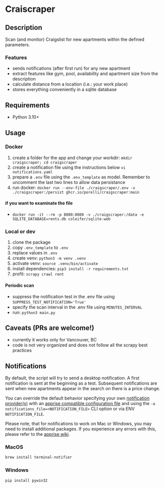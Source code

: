 # Craiscraper

## Description

Scan (and monitor) Craigslist for new apartments within the defined parameters.

### Features
- sends notifications (after first run) for any new apartment
- extract features like gym, pool, availability and apartment size from the description
- calculate distance from a location (i.e.: your work place)
- stores everything conveniently in a sqlite database

## Requirements
- Python 3.10+

## Usage

### Docker
1. create a folder for the app and change your workdir: ```mkdir craigscraper; cd craigscraper```
1. create a notification file using the instructions below ```vi notifications.yaml```
1. prepare a ```.env``` file using the ```.env_template``` as model. Remember to uncomment the last two lines to allow data persistance
1. run docker: ```docker run --env-file ./craigscraper/.env -v ./craigscraper:/persist ghcr.io/porelli/craigscraper:main```

#### if you want to examinate the file
- ```docker run -it --rm -p 8080:8080 -v ./craigscraper:/data -e SQLITE_DATABASE=rents.db coleifer/sqlite-web```

### Local or dev
1. clone the package
1. copy ```.env_template``` to ```.env```
1. replace values in ```.env```
1. create venv: ```python3 -m venv .venv```
1. activate venv: ```source .venv/bin/activate```
1. install dependencies: ```pip3 install -r requirements.txt```
1. profit: ```scrapy crawl rent```

#### Periodic scan
- suppress the notification test in the .env file using ```SUPPRESS_TEST_NOTIFICATION='True'```
- specify the scan interval in the .env file using ```MINUTES_INTERVAL```
- run: ```python3 main.py```

## Caveats (PRs are welcome!)
- currently it works only for Vancouver, BC
- code is not very organized and does not follow all the scrapy best practices

## Notifications

By default, the script will try to send a desktop notification. A first notification is sent at the beginning as a test. Subsequent notifications are sent when new apartments appear in the search on there is a price change.

You can override the default behavior specifying your own [notification provider(s)](https://github.com/caronc/apprise/wiki) with an [apprise compatible configuration file](https://github.com/caronc/apprise/wiki/config) and using the ```-a notifications_file=<NOTIFICATION_FILE>``` CLI option or via ENV ```NOTIFICATION_FILE```.

Please note, that for notifications to work on Mac or Windows, you may need to install additional packages. If you experience any errors with this, please refer to the [apprise wiki](https://github.com/caronc/apprise/wiki).

### MacOS

```bash
brew install terminal-notifier
```

### Windows

```bash
pip install pywin32
```